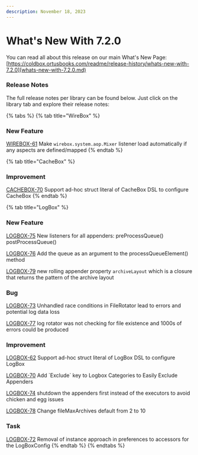 ```yaml
---
description: November 18, 2023
---
```


# What's New With 7.2.0

You can read all about this release on our main What's New Page: [https://coldbox.ortusbooks.com/readme/release-history/whats-new-with-7.2.0](whats-new-with-7.2.0.md)

### Release Notes

The full release notes per library can be found below. Just click on the library tab and explore their release notes:

{% tabs %}
{% tab title="WireBox" %}
### New Feature

[WIREBOX-61](https://ortussolutions.atlassian.net/browse/WIREBOX-61) Make `wirebox.system.aop.Mixer` listener load automatically if any aspects are defined/mapped
{% endtab %}

{% tab title="CacheBox" %}
### Improvement

[CACHEBOX-70](https://ortussolutions.atlassian.net/browse/CACHEBOX-70) Support ad-hoc struct literal of CacheBox DSL to configure CacheBox
{% endtab %}

{% tab title="LogBox" %}
### New Feature

[LOGBOX-75](https://ortussolutions.atlassian.net/browse/LOGBOX-75) New listeners for all appenders: preProcessQueue() postProcessQueue()

[LOGBOX-76](https://ortussolutions.atlassian.net/browse/LOGBOX-76) Add the queue as an argument to the processQueueElement() method

[LOGBOX-79](https://ortussolutions.atlassian.net/browse/LOGBOX-79) new rolling appender property `archiveLayout` which is a closure that returns the pattern of the archive layout

### Bug

[LOGBOX-73](https://ortussolutions.atlassian.net/browse/LOGBOX-73) Unhandled race conditions in FileRotator lead to errors and potential log data loss

[LOGBOX-77](https://ortussolutions.atlassian.net/browse/LOGBOX-77) log rotator was not checking for file existence and 1000s of errors could be produced

### Improvement

[LOGBOX-62](https://ortussolutions.atlassian.net/browse/LOGBOX-62) Support ad-hoc struct literal of LogBox DSL to configure LogBox

[LOGBOX-70](https://ortussolutions.atlassian.net/browse/LOGBOX-70) Add \`Exclude\` key to Logbox Categories to Easily Exclude Appenders

[LOGBOX-74](https://ortussolutions.atlassian.net/browse/LOGBOX-74) shutdown the appenders first instead of the executors to avoid chicken and egg issues

[LOGBOX-78](https://ortussolutions.atlassian.net/browse/LOGBOX-78) Change fileMaxArchives default from 2 to 10

### Task

[LOGBOX-72](https://ortussolutions.atlassian.net/browse/LOGBOX-72) Removal of instance approach in preferences to accessors for the LogBoxConfig
{% endtab %}
{% endtabs %}
